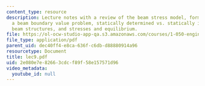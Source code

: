 ```yaml
---
content_type: resource
description: Lecture notes with a review of the beam stress model, formulation of
  a beam boundary value problem, statically determined vs. statically indetermined
  beam structures, and stresses and equilibrium.
file: https://ol-ocw-studio-app-qa.s3.amazonaws.com/courses/1-050-engineering-mechanics-i-fall-2007/2e080e7e82663cdcf89f58e157571d96_lec9.pdf
file_type: application/pdf
parent_uid: dec40ff4-e8ca-636f-c6db-d88880914a96
resourcetype: Document
title: lec9.pdf
uid: 2e080e7e-8266-3cdc-f89f-58e157571d96
video_metadata:
  youtube_id: null
---
```

